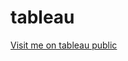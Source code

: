 # tableau
 [Visit me on tableau public](https://public.tableau.com/app/profile/julian.klauder/vizzes) 
